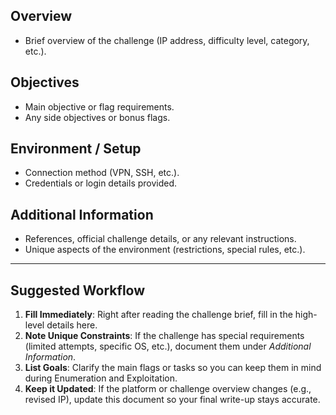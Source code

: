## Overview
- Brief overview of the challenge (IP address, difficulty level, category, etc.).

## Objectives
- Main objective or flag requirements.
- Any side objectives or bonus flags.

## Environment / Setup
- Connection method (VPN, SSH, etc.).
- Credentials or login details provided.

## Additional Information
- References, official challenge details, or any relevant instructions.
- Unique aspects of the environment (restrictions, special rules, etc.).

---

## Suggested Workflow

1. **Fill Immediately**: Right after reading the challenge brief, fill in the high-level details here.  
2. **Note Unique Constraints**: If the challenge has special requirements (limited attempts, specific OS, etc.), document them under *Additional Information*.  
3. **List Goals**: Clarify the main flags or tasks so you can keep them in mind during Enumeration and Exploitation.  
4. **Keep it Updated**: If the platform or challenge overview changes (e.g., revised IP), update this document so your final write-up stays accurate.
